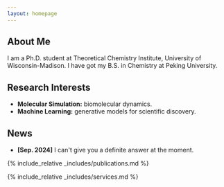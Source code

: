 ```yaml
---
layout: homepage
---
```


## About Me

I am a Ph.D. student at Theoretical Chemistry Institute, University of Wisconsin-Madison. I have got my B.S. in Chemistry at Peking University.

## Research Interests

- **Molecular Simulation:** biomolecular dynamics.
- **Machine Learning:** generative models for scientific discovery.

## News

- **[Sep. 2024]** I can't give you a definite answer at the moment.


{% include_relative _includes/publications.md %}

{% include_relative _includes/services.md %}
